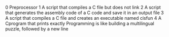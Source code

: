 0 Preprocessor
1 A script that compiles a C file but does not link
2 A script that generates the assembly code of a C code and save it in an output file
3 A script that compiles a C file and creates an executable named cisfun
4 A Cprogram that prints exactly Programming is like building a multilingual puzzle, followed by a new line
